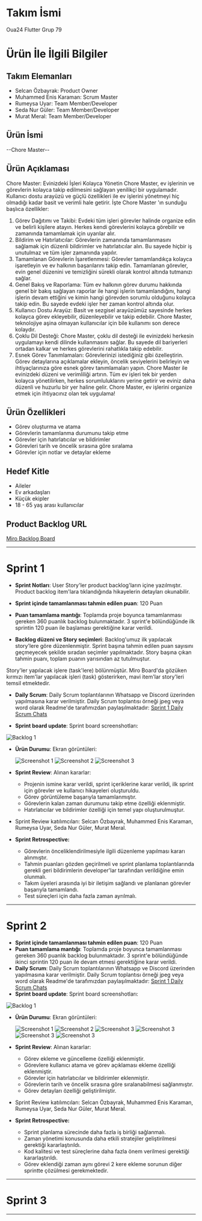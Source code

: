 # **Takım İsmi**

Oua24 Flutter Grup 79

# Ürün İle İlgili Bilgiler

## Takım Elemanları

- Selcan Özbayrak: Product Owner
- Muhammed Enis Karaman: Scrum Master
- Rumeysa Uyar: Team Member/Developer
- Seda Nur Güler: Team Member/Developer
- Murat Meral: Team Member/Developer

## Ürün İsmi

--Chore Master--

## Ürün Açıklaması

Chore Master: Evinizdeki İşleri Kolayca Yönetin
Chore Master, ev işlerinin ve görevlerin kolayca takip edilmesini sağlayan yenilikçi bir uygulamadır. Kullanıcı dostu arayüzü ve güçlü özellikleri ile ev işlerini yönetmeyi hiç olmadığı kadar basit ve verimli hale getirir. İşte Chore Master 'ın sunduğu başlıca özellikler:
1.	Görev Dağıtımı ve Takibi: Evdeki tüm işleri görevler halinde organize edin ve belirli kişilere atayın. Herkes kendi görevlerini kolayca görebilir ve zamanında tamamlamak için uyarılar alır.
2.	Bildirim ve Hatırlatıcılar: Görevlerin zamanında tamamlanmasını sağlamak için düzenli bildirimler ve hatırlatıcılar alın. Bu sayede hiçbir iş unutulmaz ve tüm işler zamanında yapılır.
3.	Tamamlanan Görevlerin İşaretlenmesi: Görevler tamamlandıkça kolayca işaretleyin ve ev halkının başarılarını takip edin. Tamamlanan görevler, evin genel düzenini ve temizliğini sürekli olarak kontrol altında tutmanızı sağlar.
4.	Genel Bakış ve Raporlama: Tüm ev halkının görev durumu hakkında genel bir bakış sağlayan raporlar ile hangi işlerin tamamlandığını, hangi işlerin devam ettiğini ve kimin hangi görevden sorumlu olduğunu kolayca takip edin. Bu sayede evdeki işler her zaman kontrol altında olur.
5.	Kullanıcı Dostu Arayüz: Basit ve sezgisel arayüzümüz sayesinde herkes kolayca görev ekleyebilir, düzenleyebilir ve takip edebilir. Chore Master, teknolojiye aşina olmayan kullanıcılar için bile kullanımı son derece kolaydır.
6.	Çoklu Dil Desteği: Chore Master, çoklu dil desteği ile evinizdeki herkesin uygulamayı kendi dilinde kullanmasını sağlar. Bu sayede dil bariyerleri ortadan kalkar ve herkes görevlerini rahatlıkla takip edebilir.
7.	Esnek Görev Tanımlamaları: Görevlerinizi istediğiniz gibi özelleştirin. Görev detaylarına açıklamalar ekleyin, öncelik seviyelerini belirleyin ve ihtiyaçlarınıza göre esnek görev tanımlamaları yapın.
Chore Master ile evinizdeki düzeni ve verimliliği artırın. Tüm ev işleri tek bir yerden kolayca yönetilirken, herkes sorumluluklarını yerine getirir ve eviniz daha düzenli ve huzurlu bir yer haline gelir. Chore Master, ev işlerini organize etmek için ihtiyacınız olan tek uygulama!

## Ürün Özellikleri

-	Görev oluşturma ve atama
-	Görevlerin tamamlanma durumunu takip etme
-	Görevler için hatırlatıcılar ve bildirimler
-	Görevleri tarih ve öncelik sırasına göre sıralama
-	Görevler için notlar ve detaylar ekleme

## Hedef Kitle

-	Aileler
-	Ev arkadaşları
-	Küçük ekipler
-	18 - 65 yaş arası kullanıcılar

## Product Backlog URL

[Miro Backlog Board](https://miro.com/app/board/uXjVK1CEJGg=/)

---

# Sprint 1

- **Sprint Notları**: User Story'ler product backlog'ların içine yazılmıştır. Product backlog item'lara tıklandığında hikayelerin detayları okunabilir.

- **Sprint içinde tamamlanması tahmin edilen puan**: 120 Puan

- **Puan tamamlama mantığı**: Toplamda proje boyunca tamamlanması gereken 360 puanlık backlog bulunmaktadır. 3 sprint'e bölündüğünde ilk sprintin 120 puan ile başlaması gerektiğine karar verildi.

- **Backlog düzeni ve Story seçimleri**: Backlog'umuz ilk yapılacak story'lere göre düzenlenmiştir. Sprint başına tahmin edilen puan sayısını geçmeyecek şekilde sıradan seçimler yapılmaktadır. Story başına çıkan tahmin puanı, toplam puanın yarısından az tutulmuştur. 

Story'ler yapılacak işlere (task'lere) bölünmüştür. Miro Board'da gözüken kırmızı item'lar yapılacak işleri (task) gösterirken, mavi item'lar story'leri temsil etmektedir.

- **Daily Scrum**: Daily Scrum toplantılarının Whatsapp ve Discord üzerinden yapılmasına karar verilmiştir. Daily Scrum toplantısı örneği jpeg veya word olarak Readme'de tarafımızdan paylaşılmaktadır: [Sprint 1 Daily Scrum Chats](https://github.com/EnisKaraman/Oua24-Flutter-Grup-79/blob/main/Project_document/Meeting.docx?raw=true)

- **Sprint board update**: Sprint board screenshotları:
  
![Backlog 1](https://github.com/EnisKaraman/Oua24-Flutter-Grup-79/blob/main/Project_document/Bootcamp_2024_Grup79_Sprint1.jpg) 

- **Ürün Durumu**: Ekran görüntüleri:
  
  ![Screenshot 1](https://github.com/EnisKaraman/Oua24-Flutter-Grup-79/blob/main/Project_document/1.png)
  ![Screenshot 2](https://github.com/EnisKaraman/Oua24-Flutter-Grup-79/blob/main/Project_document/2.png)
  ![Screenshot 3](https://github.com/EnisKaraman/Oua24-Flutter-Grup-79/blob/main/Project_document/3.png)

- **Sprint Review**: 
    Alınan kararlar:
  -	Projenin ismine karar verildi, sprint içeriklerine karar verildi, ilk sprint için görevler ve kullanıcı hikayeleri oluşturuldu.
  -	Görev görüntüleme başarıyla tamamlanmıştır.
  -	Görevlerin kalan zaman durumunu takip etme özelliği eklenmiştir.
  -	Hatırlatıcılar ve bildirimler özelliği için temel yapı oluşturulmuştur.
    
- Sprint Review katılımcıları: Selcan Özbayrak, Muhammed Enis Karaman, Rumeysa Uyar, Seda Nur Güler, Murat Meral.

- **Sprint Retrospective:**
  -	Görevlerin önceliklendirilmesiyle ilgili düzenleme yapılması kararı alınmıştır.
  -	Tahmin puanları gözden geçirilmeli ve sprint planlama toplantılarında gerekli geri bildirimlerin developer'lar tarafından verildiğine emin olunmalı.
  -	Takım üyeleri arasında iyi bir iletişim sağlandı ve planlanan görevler başarıyla tamamlandı.
  -	Test süreçleri için daha fazla zaman ayrılmalı.

---

# Sprint 2

- **Sprint içinde tamamlanması tahmin edilen puan**: 120 Puan
- **Puan tamamlama mantığı**: Toplamda proje boyunca tamamlanması gereken 360 puanlık backlog bulunmaktadır. 3 sprint'e bölündüğünde ikinci sprintin 120 puan ile devam etmesi gerektiğine karar verildi.
- **Daily Scrum**: Daily Scrum toplantılarının Whatsapp ve Discord üzerinden yapılmasına karar verilmiştir. Daily Scrum toplantısı örneği jpeg veya word olarak Readme'de tarafımızdan paylaşılmaktadır: [Sprint 1 Daily Scrum Chats](https://github.com/EnisKaraman/Oua24-Flutter-Grup-79/blob/main/Project_document/Meeting2.docx?raw=true)
- **Sprint board update**: Sprint board screenshotları:
  
![Backlog 1](https://github.com/EnisKaraman/Oua24-Flutter-Grup-79/blob/main/Project_document/Bootcamp_2024_Grup79_Sprint2.jpg) 

- **Ürün Durumu**: Ekran görüntüleri:
  
  ![Screenshot 1](https://github.com/EnisKaraman/Oua24-Flutter-Grup-79/blob/main/Project_document/4.png)
  ![Screenshot 2](https://github.com/EnisKaraman/Oua24-Flutter-Grup-79/blob/main/Project_document/5.png)
  ![Screenshot 3](https://github.com/EnisKaraman/Oua24-Flutter-Grup-79/blob/main/Project_document/6.png)
  ![Screenshot 3](https://github.com/EnisKaraman/Oua24-Flutter-Grup-79/blob/main/Project_document/7.png)
  ![Screenshot 3](https://github.com/EnisKaraman/Oua24-Flutter-Grup-79/blob/main/Project_document/8.png)
  ![Screenshot 3](https://github.com/EnisKaraman/Oua24-Flutter-Grup-79/blob/main/Project_document/9.png)

- **Sprint Review**: 
    Alınan kararlar:
  - Görev ekleme ve güncelleme özelliği eklenmiştir.
  - Görevlere kullanıcı atama ve görev açıklaması ekleme özelliği eklenmiştir. 
  - Görevler için hatırlatıcılar ve bildirimler eklenmiştir.
  - Görevlerin tarih ve öncelik sırasına göre sıralanabilmesi sağlanmıştır.
  - Görev detayları özelliği geliştirilmiştir.

- Sprint Review katılımcıları: Selcan Özbayrak, Muhammed Enis Karaman, Rumeysa Uyar, Seda Nur Güler, Murat Meral.

- **Sprint Retrospective:**
  - Sprint planlama sürecinde daha fazla iş birliği sağlanmalı.
  - Zaman yönetimi konusunda daha etkili stratejiler geliştirilmesi gerektiği kararlaştırıldı.
  - Kod kalitesi ve test süreçlerine daha fazla önem verilmesi gerektiği kararlaştırıldı.
  - Görev eklendiği zaman aynı görevi 2 kere ekleme sorunun diğer sprintte çözülmesi gerekmektedir.


---

# Sprint 3

---
